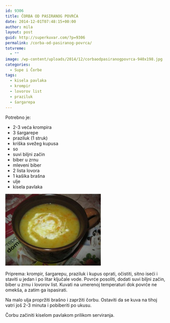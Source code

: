 ```yaml
---
id: 9306
title: ČORBA OD PASIRANOG POVRĆA
date: 2014-12-01T07:48:15+00:00
author: mila
layout: post
guid: http://superkuvar.com/?p=9306
permalink: /corba-od-pasiranog-povrca/
totvreme:
  - ""
image: /wp-content/uploads/2014/12/corbaodpasiranogpovrca-940x198.jpg
categories:
  - Supe i Čorbe
tags:
  - kisela pavlaka
  - krompir
  - lovorov list
  - praziluk
  - šargarepa
---
```

Potrebno je:

  * 2-3 veća krompira
  * 3 šargarepe
  * praziluk (1 struk)
  * kriška svežeg kupusa
  * so
  * suvi biljni začin
  * biber u zrnu
  * mleveni biber
  * 2 lista lovora
  * 1 kašika brašna
  * ulje
  * kisela pavlaka

[<img class="alignnone size-medium wp-image-9310" src="/wp-content/uploads/2014/12/corbaodpasiranogpovrca-300x225.jpg" alt="corbaodpasiranogpovrca" width="300" height="225" />](/wp-content/uploads/2014/12/corbaodpasiranogpovrca.jpg)

Priprema: krompir, šargarepu, praziluk i kupus oprati, očistiti, sitno iseći i staviti u jedan i po litar ključale vode. Povrće posoliti, dodati suvi biljni začin, biber u zrnu i lovorov list. Kuvati na umerenoj temperaturi dok povrće ne omekša, a zatim ga ispasirati.

Na malo ulja propržiti brašno i zapržiti čorbu. Ostaviti da se kuva na tihoj vatri još 2-3 minuta i pobiberiti po ukusu.

Čorbu začiniti kiselom pavlakom prilikom serviranja.